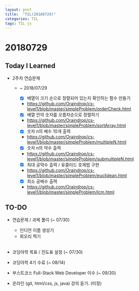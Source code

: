 ```yaml
---
layout: post
title:  "TIL(20180729)"
categories: TIL
tags: TIL js
---
```

# 20180729
## Today I Learned
- 2주차 연습문제
    - ~ 2018/07/29	
        - [x] 배열이 크기 순으로 정렬되어 있는지 확인하는 함수 만들기
        - <https://github.com/Oraindrop/cs-level1/blob/master/simpleProblem/orderCheck.html>
        
        - [x] 배열 안의 숫자를 오름차순으로 정렬하기
        - <https://github.com/Oraindrop/cs-level1/blob/master/simpleProblem/sortArray.html>

        - [x] 숫자 n의 배수 10개 출력
        - <https://github.com/Oraindrop/cs-level1/blob/master/simpleProblem/multipleN.html>

        - [x] 숫자 n의 약수 출력        
        - <https://github.com/Oraindrop/cs-level1/blob/master/simpleProblem/submultipleN.html>

        - [x] 최대 공약수 출력 / 유클리드 호제법 구현
        - <https://github.com/Oraindrop/cs-level1/blob/master/simpleProblem/euclidean.html>

        - [x] 최소 공배수 출력
        - <https://github.com/Oraindrop/cs-level1/blob/master/simpleProblem/lcm.html>

## TO-DO
- 연습문제 / 과제 풀이 (~ 07/30)
    - 인디언 이름 생성기
    - 회오리 찍기 <br><br>

- 코딩야학 목표 / 진도표 설정 (~ 07/30)
- 코딩야학 4기 수료 (~ 08/14)

- 부스트코스 Full-Stack Web Developer 이수 (~ 09/30)

- 온라인 (git, html/css, js, java) 강의 듣기. (미정)